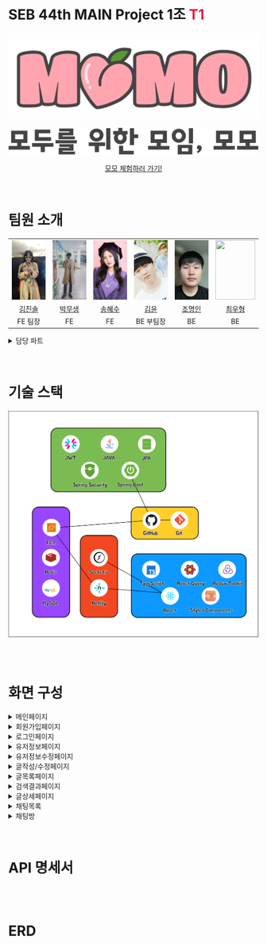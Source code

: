 # SEB 44th MAIN Project 1조 <span style="color: #e91b3b;">T1</span>

![로고](ReadMeImages/로고.png)

![문구](ReadMeImages/문구.png)

<div  style="text-align: center;">
<a href="https://letsmomo.netlify.app/">
모모 체험하러 가기!
</a>
</div>

<br/>
<br/>

# 팀원 소개

<table style="width: 100%; text-align: center;">
<tr>
    <td><img src="ReadMeImages/김진솔.jpg" style="object-fit: cover; width: 80px; height: 120px;" /></td>
    <td><img src="ReadMeImages/박무생.jpeg" style="object-fit: cover; width: 80px; height: 120px;" /></td>
    <td><img src="ReadMeImages/송혜수.jpeg" style="object-fit: cover; width: 80px; height: 120px;" /></td>
    <td><img src="ReadMeImages/김윤.jpeg" style="object-fit: cover; width: 80px; height: 120px;" /></td>
    <td><img src="ReadMeImages/조명인.png" style="object-fit: cover; width: 80px; height: 120px;" /></td>
    <td><img src="ReadMeImages/최우형.png" style="object-fit: cover; width: 80px; height: 120px;" /></td>
</tr>
        <tr>
        <td><a href="https://github.com/jinsoul75">
        김진솔</a></td>
        <td><a href="https://github.com/Mooobi">박무생</a></td>
        <td><a href="https://github.com/shyesoo">송혜수</a></td>
        <td><a href="https://github.com/Yooney1">김윤</a></td>
        <td><a href="https://github.com/myoungincho729">조명인</a></td>
        <td><a href="https://github.com/rktdngud">최우형</a></td>
    </tr>
    <tr>
        <td>FE 팀장</td>
        <td>FE</td>
        <td>FE</td>
        <td>BE 부팀장</td>
        <td>BE</td>
        <td>BE</td>
    </tr>
</table>

<details>
  <summary>담당 파트</summary>

## FE

#### 김진솔

- 글목록 페이지 (C)
  - 글 목록 (C)
  - 필터링
  - 검색기능
- 검색결과 페이지 (C)
  - 검색 결과 가져오기
- 글 상세 페이지
  - 좋아요 기능 (CRD)
- 404 페이지
- 유저정보 페이지
  - 내가 쓴 글 (C)
- 유저정보 수정 페이지

#### 박무생

- 글 상세 페이지
  - 글 상세 가져오기 GET
  - 글 삭제 DELETE
  - 댓글 CRUD
  - 댓글 Pagination
- 글 작성/수정 페이지
  - 글 작성 POST
  - 글 수정 PATCH
- 채팅 기능 (Websocket)
  - 웹소켓 연결, 채팅방 구독/취소
  - 일대일 채팅방 생성 POST
  - 전체 채팅 목록 가져오기 GET
  - 이전 채팅 내역 가져오기 GET
  - 실시간 채팅 보내기 POST
  - 채팅방 삭제 DELETE
  - 그룹 채팅방 생성 POST
  - 그룹 채팅방 초대 POST
  - 초대 상대 검색 자동완성 GET

#### 송혜수

- 이것저것

## BE

#### 김윤

- 이것저것

#### 조명인

- 이것저것

#### 최우형

- 이것저것

</details>

<br/>
<br/>

# 기술 스택

![기술스택](ReadMeImages/기술스택.png)

<br/>
<br/>

# 화면 구성

<details>
  <summary>메인페이지</summary>

![메인페이지](ReadMeImages/메인페이지.png)

</details>

<details>
  <summary>회원가입페이지</summary>

![회원가입페이지](ReadMeImages/회원가입페이지.png)

</details>

<details>
  <summary>로그인페이지</summary>

![로그인페이지](ReadMeImages/로그인페이지.png)

</details>

<details>
  <summary>유저정보페이지</summary>

![유저정보페이지](ReadMeImages/유저정보페이지.png)

</details>

<details>
  <summary>유저정보수정페이지</summary>

![유저정보수정페이지](ReadMeImages/유저정보수정페이지.png)

</details>

<details>
  <summary>글작성/수정페이지</summary>

![글작성페이지](ReadMeImages/글작성페이지.png)

![글수정페이지](ReadMeImages/글수정페이지.png)

</details>

<details>
  <summary>글목록페이지</summary>

![글목록페이지](ReadMeImages/글목록페이지.png)

</details>

<details>
  <summary>검색결과페이지</summary>

![검색결과페이지](ReadMeImages/검색결과페이지.png)

</details>

<details>
  <summary>글상세페이지</summary>

![글상세페이지](ReadMeImages/글상세페이지.png)

</details>

<details>
  <summary>채팅목록</summary>

![채팅목록](ReadMeImages/채팅목록.png)

</details>

<details>
  <summary>채팅방</summary>

![채팅방](ReadMeImages/채팅방.png)

</details>

<br/>
<br/>

# API 명세서

<br/>
<br/>

# ERD
